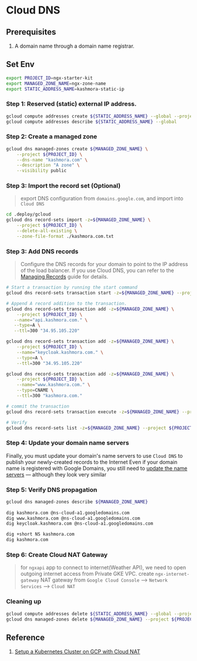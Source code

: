 # Cloud DNS

## Prerequisites

1. A domain name through a domain name registrar. 

## Set Env
```bash
export PROJECT_ID=ngx-starter-kit
export MANAGED_ZONE_NAME=ngx-zone-name
export STATIC_ADDRESS_NAME=kashmora-static-ip
```

### Step 1: Reserved (static) external IP address.
```bash
gcloud compute addresses create ${STATIC_ADDRESS_NAME} --global --project ${PROJECT_ID}
gcloud compute addresses describe ${STATIC_ADDRESS_NAME} --global
```

### Step 2: Create a managed zone
```bash
gcloud dns managed-zones create ${MANAGED_ZONE_NAME} \
    --project ${PROJECT_ID} \
    --dns-name "kashmora.com" \
    --description "A zone" \
    --visibility public
```

### Step 3: Import the record set (Optional)

> export DNS configuration from `domains.google.com`, and import into `Cloud DNS` 

```bash
cd .deploy/gcloud
gcloud dns record-sets import -z=${MANAGED_ZONE_NAME} \
    --project ${PROJECT_ID} \
    --delete-all-existing \
    --zone-file-format ./kashmora.com.txt
```

### Step 3: Add DNS records

> Configure the DNS records for your domain to point to the IP address of the load balancer.
> If you use Cloud DNS, you can refer to the [Managing Records](https://cloud.google.com/dns/records/) guide for details.

```bash
# Start a transaction by running the start command
gcloud dns record-sets transaction start -z=${MANAGED_ZONE_NAME} --project ${PROJECT_ID}

# Append A record addition to the transaction.
gcloud dns record-sets transaction add -z=${MANAGED_ZONE_NAME} \
    --project ${PROJECT_ID} \
   --name="api.kashmora.com." \
   --type=A \
   --ttl=300 "34.95.105.220"

gcloud dns record-sets transaction add -z=${MANAGED_ZONE_NAME} \
    --project ${PROJECT_ID} \
    --name="keycloak.kashmora.com." \
    --type=A \
    --ttl=300 "34.95.105.220"

gcloud dns record-sets transaction add -z=${MANAGED_ZONE_NAME} \
    --project ${PROJECT_ID} \
    --name="www.kashmora.com." \
    --type=CNAME \
    --ttl=300 "kashmora.com."

# commit the transaction
gcloud dns record-sets transaction execute -z=${MANAGED_ZONE_NAME} --project ${PROJECT_ID}

# Verify
gcloud dns record-sets list -z=${MANAGED_ZONE_NAME} --project ${PROJECT_ID}
```

### Step 4: Update your domain name servers

Finally, you must update your domain's name servers to use `Cloud DNS` to publish your newly-created records to the Internet
Even if your domain name is registered with Google Domains, you still need to [update the name servers](https://support.google.com/domains/answer/3290309) — although they look very similar


### Step 5: Verify DNS propagation
```bash
gcloud dns managed-zones describe ${MANAGED_ZONE_NAME}
 
dig kashmora.com @ns-cloud-a1.googledomains.com
dig www.kashmora.com @ns-cloud-a1.googledomains.com
dig keycloak.kashmora.com @ns-cloud-a1.googledomains.com

dig +short NS kashmora.com
dig kashmora.com
```
 
### Step 6: Create Cloud NAT Gateway

> for `ngxapi` app to connect to internet(Weather API), we need to open outgoing internet access from Private GKE VPC.
> create `ngx-internet-gateway` NAT gateway from `Google Cloud Console` --> `Network Services` --> `Cloud NAT`

### Cleaning up
```bash
gcloud compute addresses delete ${STATIC_ADDRESS_NAME} --global --project ${PROJECT_ID}
gcloud dns managed-zones delete ${MANAGED_ZONE_NAME} --project ${PROJECT_ID}
```

## Reference
1. [Setup a Kubernetes Cluster on GCP with Cloud NAT](https://medium.com/bluekiri/setup-a-kubernetes-cluster-on-gcp-with-cloud-nat-efe6aa5780c6)


